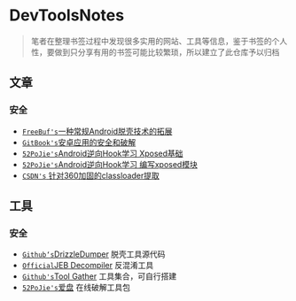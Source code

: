 # DevToolsNotes

> 笔者在整理书签过程中发现很多实用的网站、工具等信息，鉴于书签的个人性，要做到只分享有用的书签可能比较繁琐，所以建立了此仓库予以归档

## 文章

### 安全
- [`FreeBuf's`一种常规Android脱壳技术的拓展](https://www.freebuf.com/sectool/105147.html)
- [`GitBook's`安卓应用的安全和破解](https://crifan.github.io/android_app_security_crack/website/)
- [`52PoJie's`Android逆向Hook学习 Xposed基础](https://www.52pojie.cn/thread-873013-1-1.html?tdsourcetag=s_pctim_aiomsg)
- [`52PoJie's`Android逆向Hook学习 编写xposed模块](https://www.52pojie.cn/thread-850885-1-1.html)
- [`CSDN's` 针对360加固的classloader提取](https://blog.csdn.net/loevqian/article/details/89289974)

## 工具

### 安全
- [`Github‘s`DrizzleDumper](https://github.com/DrizzleRisk/drizzleDumper) 脱壳工具源代码
- [`Official`JEB Decompiler](https://www.pnfsoftware.com/) 反混淆工具
- [`Github's`Tool Gather](https://github.com/gchq/CyberChef/releases) 工具集合，可自行搭建
- [`52PoJie's`爱盘](https://down.52pojie.cn/) 在线破解工具包
